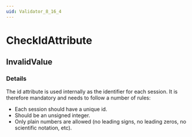 ```yaml
---
uid: Validator_8_16_4
---
```


# CheckIdAttribute

## InvalidValue

<!-- Description, Properties, ... sections are auto-generated. -->
<!-- REPLACE ME AUTO-GENERATION -->

### Details

The id attribute is used internally as the identifier for each session.
It is therefore mandatory and needs to follow a number of rules:
- Each session should have a unique id.
- Should be an unsigned integer.
- Only plain numbers are allowed (no leading signs, no leading zeros, no scientific notation, etc).

<!-- Uncomment to add example code -->
<!--### Example code-->
